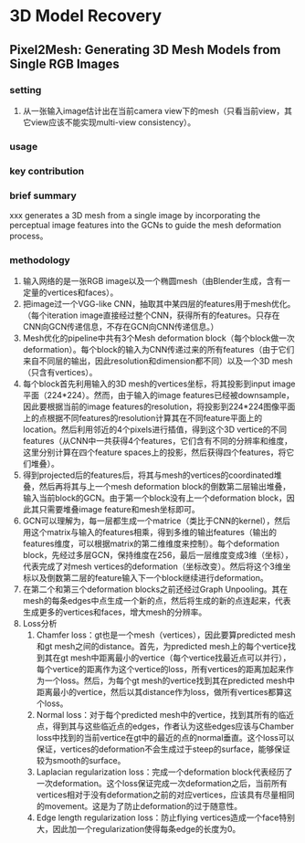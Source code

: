 # 3D Model Recovery

## Pixel2Mesh: Generating 3D Mesh Models from Single RGB Images

### setting
1. 从一张输入image估计出在当前camera view下的mesh（只看当前view，其它view应该不能实现multi-view consistency）。

### usage

### key contribution

### brief summary
xxx generates a 3D mesh from a single image by incorporating the perceptual image features into the GCNs to guide the mesh deformation process。

### methodology
1. 输入网络的是一张RGB image以及一个椭圆mesh（由Blender生成，含有一定量的vertices和faces）。
2. 把image过一个VGG-like CNN，抽取其中某四层的features用于mesh优化。（每个iteration image直接经过整个CNN，获得所有的features。只存在CNN向GCN传递信息，不存在GCN向CNN传递信息。）
3. Mesh优化的pipeline中共有3个Mesh deformation block（每个block做一次deformation）。每个block的输入为CNN传递过来的所有features（由于它们来自不同层的输出，因此resolution和dimension都不同）以及一个3D mesh（只含有vertices）。
4. 每个block首先利用输入的3D mesh的vertices坐标，将其投影到input image平面（224\*224）。然而，由于输入的image features已经被downsample，因此要根据当前的image features的resolution，将投影到224\*224图像平面上的点根据不同features的resolution计算其在不同feature平面上的location。然后利用邻近的4个pixels进行插值，得到这个3D vertice的不同features（从CNN中一共获得4个features，它们含有不同的分辨率和维度，这里分别计算在四个feature spaces上的投影，然后获得四个features，将它们堆叠）。
5. 得到projected后的features后，将其与mesh的vertices的coordinated堆叠，然后再将其与上一个mesh deformation block的倒数第二层输出堆叠，输入当前block的GCN。由于第一个block没有上一个deformation block，因此其只需要堆叠image feature和mesh坐标即可。
6. GCN可以理解为，每一层都生成一个matrice（类比于CNN的kernel），然后用这个matrix与输入的features相乘，得到多维的输出features（输出的features维度，可以根据matrix的第二维维度来控制）。每个deformation block，先经过多层GCN，保持维度在256，最后一层维度变成3维（坐标），代表完成了对mesh vertices的deformation（坐标改变）。然后将这个3维坐标以及倒数第二层的feature输入下一个block继续进行deformation。
7. 在第二个和第三个deformation blocks之前还经过Graph Unpooling。其在mesh的每条edges中点生成一个新的点，然后将生成的新的点连起来，代表生成更多的vertices和faces，增大mesh的分辨率。
8. Loss分析
   1. Chamfer loss：gt也是一个mesh（vertices），因此要算predicted mesh和gt mesh之间的distance。首先，为predicted mesh上的每个vertice找到其在gt mesh中距离最小的vertice（每个vertice找最近点可以并行），每个vertice的距离作为这个vertice的loss，所有vertices的距离加起来作为一个loss。然后，为每个gt mesh的vertice找到其在predicted mesh中距离最小的vertice，然后以其distance作为loss，做所有vertices都算这个loss。
   2. Normal loss：对于每个predicted mesh中的vertice，找到其所有的临近点，得到其与这些临近点的edges，作者认为这些edges应该与Chamber loss中找到的当前vertice在gt中的最近的点的normal垂直。这个loss可以保证，vertices的deformation不会生成过于steep的surface，能够保证较为smooth的surface。
   3. Laplacian regularization loss：完成一个deformation block代表经历了一次deformation。这个loss保证完成一次deformation之后，当前所有vertices相对于没有deformation之前的对应vertices，应该具有尽量相同的movement。这是为了防止deformation的过于随意性。
   4. Edge length regularization loss：防止flying vertices造成一个face特别大，因此加一个regularization使得每条edge的长度为0。